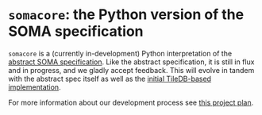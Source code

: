 # `somacore`: the Python version of the SOMA specification

`somacore` is a (currently in-development) Python interpretation of the
[abstract SOMA specification](../abstract_specification.md). Like the abstract
specification, it is still in flux and in progress, and we gladly accept
feedback. This will evolve in tandem with the abstract spec itself as well as
the [initial TileDB-based implementation](
  https://github.com/single-cell-data/TileDB-SOMA).

For more information about our development process see [this project
plan](https://docs.google.com/document/d/1e6L36SS-eazG6tHYwwnCfEfUcx_3dTFJUEE-gGxgFM4/edit).
